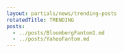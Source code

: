 ```yaml
---
layout: partials/news/trending-posts
rotatedTitle: TRENDING
posts:
  - ../posts/BloombergFantom1.md
  - ../posts/YahooFantom.md
---
```


